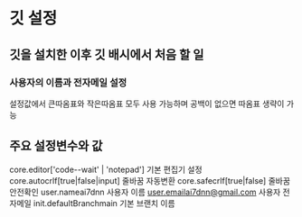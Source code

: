 # 깃 설정

## 깃을 설치한 이후 깃 배시에서 처음 할 일
### 사용자의 이름과 전자메일 설정
설정값에서 큰따옴표와 작은따옴표 모두 사용 가능하며 공백이 없으면 따옴표 생략이 가능

## 주요 설정변수와 값
core.editor['code--wait' | 'notepad']  기본 편집기 설정
core.autocrlf[true|false|input]        줄바꿈 자동변환
core.safecrlf[true|false]              줄바꿈 안전확인
user.nameai7dnn                        사용자 이름
user.emailai7dnn@gmail.com             사용자 전자메일
init.defaultBranchmain                 기본 브랜치 이름
